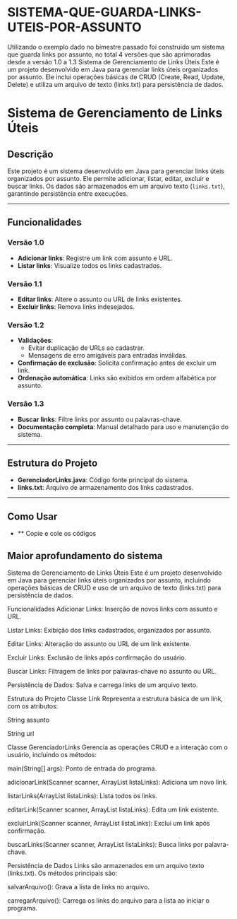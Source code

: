 # SISTEMA-QUE-GUARDA-LINKS-UTEIS-POR-ASSUNTO
Utilizando o exemplo dado no bimestre passado foi construido um sistema que guarda links por assunto, no total 4 versões que são aprimoradas desde a versão 1.0 a 1.3
Sistema de Gerenciamento de Links Úteis
Este é um projeto desenvolvido em Java para gerenciar links úteis organizados por assunto. Ele inclui operações básicas de CRUD (Create, Read, Update, Delete) e utiliza um arquivo de texto (links.txt) para persistência de dados.

# Sistema de Gerenciamento de Links Úteis

## Descrição
Este projeto é um sistema desenvolvido em Java para gerenciar links úteis organizados por assunto. Ele permite adicionar, listar, editar, excluir e buscar links. Os dados são armazenados em um arquivo texto (`links.txt`), garantindo persistência entre execuções.

---

## Funcionalidades
### Versão 1.0
- **Adicionar links**: Registre um link com assunto e URL.
- **Listar links**: Visualize todos os links cadastrados.

### Versão 1.1
- **Editar links**: Altere o assunto ou URL de links existentes.
- **Excluir links**: Remova links indesejados.

### Versão 1.2
- **Validações**:
  - Evitar duplicação de URLs ao cadastrar.
  - Mensagens de erro amigáveis para entradas inválidas.
- **Confirmação de exclusão**: Solicita confirmação antes de excluir um link.
- **Ordenação automática**: Links são exibidos em ordem alfabética por assunto.

### Versão 1.3
- **Buscar links**: Filtre links por assunto ou palavras-chave.
- **Documentação completa**: Manual detalhado para uso e manutenção do sistema.

---

## Estrutura do Projeto
- **GerenciadorLinks.java**: Código fonte principal do sistema.
- **links.txt**: Arquivo de armazenamento dos links cadastrados.

---

## Como Usar
- ** Copie e cole os códigos

## Maior aprofundamento do sistema
Sistema de Gerenciamento de Links Úteis
Este é um projeto desenvolvido em Java para gerenciar links úteis organizados por assunto, incluindo operações básicas de CRUD e uso de um arquivo de texto (links.txt) para persistência de dados.

Funcionalidades
Adicionar Links: Inserção de novos links com assunto e URL.

Listar Links: Exibição dos links cadastrados, organizados por assunto.

Editar Links: Alteração do assunto ou URL de um link existente.

Excluir Links: Exclusão de links após confirmação do usuário.

Buscar Links: Filtragem de links por palavras-chave no assunto ou URL.

Persistência de Dados: Salva e carrega links de um arquivo texto.

Estrutura do Projeto
Classe Link
Representa a estrutura básica de um link, com os atributos:

String assunto

String url

Classe GerenciadorLinks
Gerencia as operações CRUD e a interação com o usuário, incluindo os métodos:

main(String[] args): Ponto de entrada do programa.

adicionarLink(Scanner scanner, ArrayList<Link> listaLinks): Adiciona um novo link.

listarLinks(ArrayList<Link> listaLinks): Lista todos os links.

editarLink(Scanner scanner, ArrayList<Link> listaLinks): Edita um link existente.

excluirLink(Scanner scanner, ArrayList<Link> listaLinks): Exclui um link após confirmação.

buscarLinks(Scanner scanner, ArrayList<Link> listaLinks): Busca links por palavra-chave.

Persistência de Dados
Links são armazenados em um arquivo texto (links.txt). Os métodos principais são:

salvarArquivo(): Grava a lista de links no arquivo.

carregarArquivo(): Carrega os links do arquivo para a lista ao iniciar o programa.



